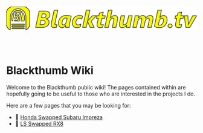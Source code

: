 [![Blackthumb logo](logo.svg)](https://blackthumb.tv/)

<br /><br />

# Blackthumb Wiki
Welcome to the Blackthumb public wiki! The pages contained within are hopefully going to be useful to those who are interested in the projects I do. 


Here are a few pages that you may be looking for:
 - 🚗 [Honda Swapped Subaru Impreza](/Hondaru/Index.md)
 - 🚗 [LS Swapped RX8](/LSRX8/Index.md)
 


